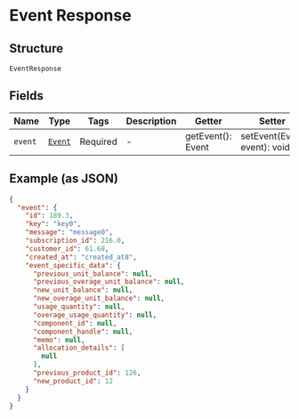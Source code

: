
# Event Response

## Structure

`EventResponse`

## Fields

| Name | Type | Tags | Description | Getter | Setter |
|  --- | --- | --- | --- | --- | --- |
| `event` | [`Event`](../../doc/models/event.md) | Required | - | getEvent(): Event | setEvent(Event event): void |

## Example (as JSON)

```json
{
  "event": {
    "id": 189.3,
    "key": "key0",
    "message": "message0",
    "subscription_id": 216.0,
    "customer_id": 61.68,
    "created_at": "created_at8",
    "event_specific_data": {
      "previous_unit_balance": null,
      "previous_overage_unit_balance": null,
      "new_unit_balance": null,
      "new_overage_unit_balance": null,
      "usage_quantity": null,
      "overage_usage_quantity": null,
      "component_id": null,
      "component_handle": null,
      "memo": null,
      "allocation_details": [
        null
      ],
      "previous_product_id": 126,
      "new_product_id": 12
    }
  }
}
```

